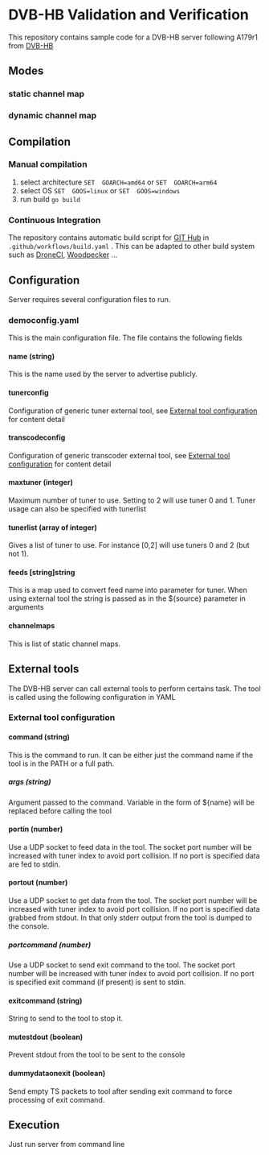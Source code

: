 # DVB-HB Validation and Verification

This repository contains sample code for a DVB-HB server following A179r1 from [DVB-HB](https://dvb.org/?standard=service-discovery-and-delivery-protocols-for-a-dvb-home-broadcast-system)

## Modes
###  static channel map
### dynamic channel map
## Compilation

### Manual compilation

1. select architecture 
    `SET  GOARCH=amd64`
      or 
    `SET  GOARCH=arm64`    
1. select OS
     `SET  GOOS=linux`
     or 
     `SET  GOOS=windows`
1. run build
    `go build`
    
### Continuous Integration
The repository contains automatic build script for [GIT Hub](https://github.com/) in `.github/workflows/build.yaml` . This can be adapted to other build system such as [DroneCI](https://www.drone.io/), [Woodpecker](https://woodpecker-ci.org/) …

## Configuration
Server requires several configuration files to run. 
### democonfig.yaml
This is the main configuration file. The file contains the following fields

####  name (string)
This is the name used by the server to advertise publicly.
#### tunerconfig
Configuration of generic tuner external tool, see [External tool configuration](#exttool) for content detail
#### transcodeconfig
Configuration of generic transcoder external tool, see [External tool configuration](#exttool) for content detail
#### maxtuner (integer)
Maximum number of tuner to use. Setting to 2 will use tuner 0 and 1. Tuner usage can also be specified with tunerlist
#### tunerlist (array of integer)
Gives a list of tuner to use. For instance \[0,2\] will use tuners 0 and 2 (but not 1). 
#### feeds \[string\]string
This is a map used to convert feed name into parameter for tuner. When using external tool the string is passed as in the ${source} parameter in arguments
####  channelmaps
This is list of static channel maps.
## <a name="exttool"></a>External tools
The DVB-HB server can call external tools to perform certains task. The tool is called using the following configuration in YAML
### External tool configuration
#### command (string)
This is the command to run. It can be either just the command name if the tool is in the PATH or a full path.
##### args (string)
Argument passed to the command. Variable in the form of ${name} will be replaced before calling the tool
#### portin (number)
Use a UDP socket to feed data in the tool. The socket port number will be increased with tuner index to avoid port collision.
If no port is specified data are fed to stdin.
#### portout (number)
Use a UDP socket to get data from the tool. The socket port number will be increased with tuner index to avoid port collision.
If no port is specified data grabbed from stdout. In that only stderr output from the tool is dumped to the console.
##### portcommand (number)
Use a UDP socket to send exit command to the tool. The socket port number will be increased with tuner index to avoid port collision.
If no port is specified exit command (if present) is sent to stdin.
#### exitcommand (string)
String to send to the tool to stop it. 
#### mutestdout (boolean)
Prevent stdout from the tool to be sent to the console
#### dummydataonexit (boolean)
Send empty TS packets to tool after sending exit command to force processing of exit command.
## Execution
Just run server from command line

